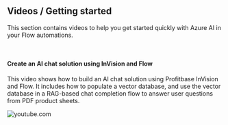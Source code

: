 ## Videos / Getting started
This section contains videos to help you get started quickly with Azure AI in your Flow automations.  

<br/>

#### Create an AI chat solution using InVision and Flow
This video shows how to build an AI chat solution using Profitbase InVision and Flow. It includes how to populate a vector database, and use the vector database in a RAG-based chat completion flow to answer user questions from PDF product sheets.

![youtube.com](https://www.youtube.com/watch?v=QWfTXUtvF6w)